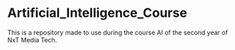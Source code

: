 # Artificial_Intelligence_Course
This is a repository made to use during the course AI of the second year of NxT Media Tech.
